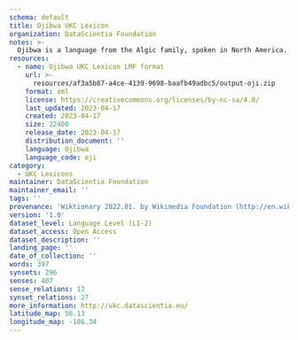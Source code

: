 ```yaml
---
schema: default
title: Ojibwa UKC Lexicon
organization: DataScientia Foundation
notes: >-
  Ojibwa is a language from the Algic family, spoken in North America. The UKC Lexicon of Ojibwa is represented as a lexico-semantic network. It consists of words, word senses, synsets, as well as sense-level and synset-level relationships.
resources:
  - name: Ojibwa UKC Lexicon LMF format
    url: >-
      resources/af3a5b87-a4ce-4139-9698-baafb49adbc5/output-oji.zip
    format: xml
    license: https://creativecommons.org/licenses/by-nc-sa/4.0/
    last_updated: 2023-04-17
    created: 2023-04-17
    size: 22400
    release_date: 2023-04-17
    distribution_document: ''
    language: Ojibwa
    language_code: oji
category:
  - UKC Lexicons
maintainer: DataScientia Foundation
maintainer_email: ''
tags: ''
provenance: 'Wiktionary 2022.01. by Wikimedia Foundation (http://en.wiktionary.org); CogNet 2.1 by Khuyagbaatar Batsuren, National University of Mongolia (http://cognet.ukc.disi.unitn.it); KinDiv: Kinship Diversity 1.0 by Temuulen Khishigsuren (http://ukc.disi.unitn.it/index.php/kinship/); MorphyNet 2.0 by Gábor Bella and Khuyagbaatar Batsuren (http://ukc.disi.unitn.it/index.php/morphynet/); Native Languages of the Americas 2021.11. by Laura Redish and Orrin Lewis (http://www.native-languages.org); Princeton WordNet 2.1 by Princeton University (https://wordnet.princeton.edu)'
version: '1.0'
dataset_level: Language Level (L1-2)
dataset_access: Open Access
dataset_description: ''
landing_page: ''
date_of_collection: ''
words: 397
synsets: 296
senses: 407
sense_relations: 12
synset_relations: 27
more_information: http://ukc.datascientia.eu/
latitude_map: 56.13
longitude_map: -106.34
---
```

